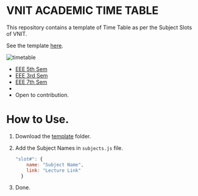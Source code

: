 # VNIT ACADEMIC TIME TABLE

This repository contains a template of Time Table as per the Subject Slots of VNIT.

See the template [here](https://abd-01.github.io/Academic-Time-Table/template/index.html).

![timetable](https://user-images.githubusercontent.com/63636498/126876032-b155b40f-a5b1-41b9-b7bf-1241a36cd505.png)


* [EEE 5th Sem](https://abd-01.github.io/Academic-Time-Table/Sem5/index.html)
* [EEE 3rd Sem](https://abd-01.github.io/Academic-Time-Table/Sem3/index.html)
* [EEE 7th Sem](https://abd-01.github.io/Academic-Time-Table/Sem7/index.html)
* 
* Open to contribution.

# How to Use.

1. Download the [template](https://github.com/ABD-01/Academic-Time-Table/tree/main/template) folder.

2. Add the Subject Names in `subjects.js` file.
	```javascript
	"slot#": {
	    name: "Subject Name",
	    link: "Lecture Link"
	  }
	```
3. Done.

